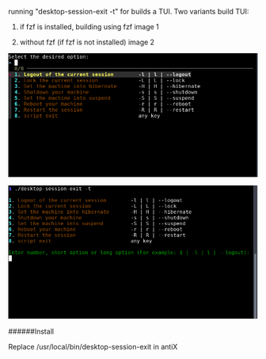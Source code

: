 running "desktop-session-exit -t" for builds a TUI.
Two variants build TUI:
1. if fzf is installed, building using fzf
image 1

2. without fzf (if fzf is not installed)
image 2

![](https://github.com/a1e5Term-rf-ln/desktop-session-exit/blob/main/%D0%A1%D0%BD%D0%B8%D0%BC%D0%BE%D0%BA%20%D1%8D%D0%BA%D1%80%D0%B0%D0%BD%D0%B0_2024-10-31_02-02-08.png)

![](https://github.com/a1e5Term-rf-ln/desktop-session-exit/blob/main/%D0%A1%D0%BD%D0%B8%D0%BC%D0%BE%D0%BA%20%D1%8D%D0%BA%D1%80%D0%B0%D0%BD%D0%B0_2024-10-31_02-03-30.png)

######Install
 
Replace /usr/local/bin/desktop-session-exit in antiX
